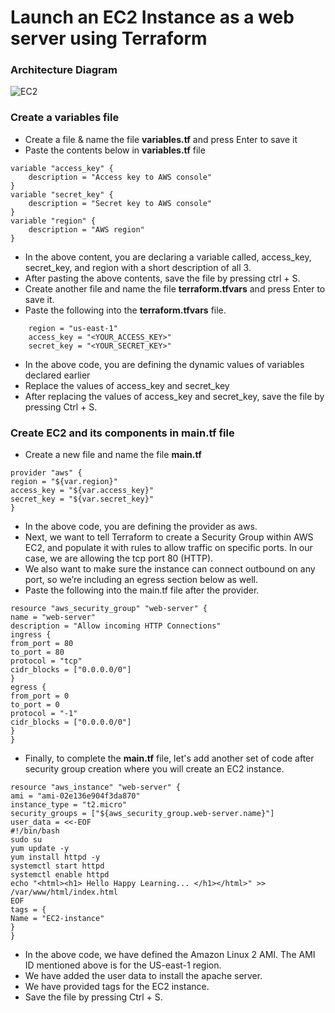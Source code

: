 # Launch an EC2 Instance as a web server using Terraform
### Architecture Diagram
![EC2](https://github.com/user-attachments/assets/fe39c1e1-7b70-43c7-b5fd-2f204ddccdbb)
### Create a variables file
- Create a file & name the file **variables.tf** and press Enter to save it
- Paste the contents below in **variables.tf** file
```
variable "access_key" {
    description = "Access key to AWS console"
}
variable "secret_key" {
    description = "Secret key to AWS console"
}
variable "region" {
    description = "AWS region"
}
```
- In the above content, you are declaring a variable called, access_key, secret_key, and region with a short description of all 3.
- After pasting the above contents, save the file by pressing ctrl + S.
- Create another file and name the file **terraform.tfvars** and press Enter to save it.
- Paste the following into the **terraform.tfvars** file.
```
    region = "us-east-1"
    access_key = "<YOUR_ACCESS_KEY>"        
    secret_key = "<YOUR_SECRET_KEY>"
```
- In the above code, you are defining the dynamic values of variables declared earlier
- Replace the values of access_key and secret_key
- After replacing the values of access_key and secret_key, save the file by pressing Ctrl + S.
### Create EC2 and its components in main.tf file
- Create a new file and name  the file **main.tf**
```
provider "aws" {
region = "${var.region}"
access_key = "${var.access_key}"
secret_key = "${var.secret_key}"
}
```
- In the above code, you are defining the provider as aws.
- Next, we want to tell Terraform to create a Security Group within AWS EC2, and populate it with rules to allow traffic on specific ports. In         our case, we are allowing the tcp port 80 (HTTP).
- We also want to make sure the instance can connect outbound on any port, so we’re including an egress section below as well.
- Paste the following into the main.tf file after the provider.
```
resource "aws_security_group" "web-server" {
name = "web-server"
description = "Allow incoming HTTP Connections" 
ingress {
from_port = 80
to_port = 80
protocol = "tcp"
cidr_blocks = ["0.0.0.0/0"]         
}   
egress {
from_port = 0
to_port = 0
protocol = "-1"
cidr_blocks = ["0.0.0.0/0"]         
}           
}
```
- Finally, to complete the **main.tf** file, let's add another set of code after security group creation where you will create an EC2 instance.
```
resource "aws_instance" "web-server" {
ami = "ami-02e136e904f3da870"
instance_type = "t2.micro"
security_groups = ["${aws_security_group.web-server.name}"]
user_data = <<-EOF
#!/bin/bash 
sudo su
yum update -y
yum install httpd -y
systemctl start httpd
systemctl enable httpd
echo "<html><h1> Hello Happy Learning... </h1></html>" >> /var/www/html/index.html       
EOF 
tags = {
Name = "EC2-instance"           
}           
}
```
- In the above code, we have defined the Amazon Linux 2 AMI. The AMI ID mentioned above is for the US-east-1 region.
- We have added the user data to install the apache server.
- We have provided tags for the EC2 instance.
- Save the file by pressing Ctrl + S. 
